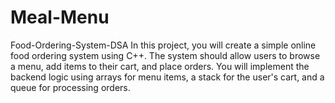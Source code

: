 # Meal-Menu
Food-Ordering-System-DSA In this project, you will create a simple online food ordering system using C++. The system should allow users to browse a menu, add items to their cart, and place orders. You will implement the backend logic using arrays for menu items, a stack for the user's cart, and a queue for processing orders.
